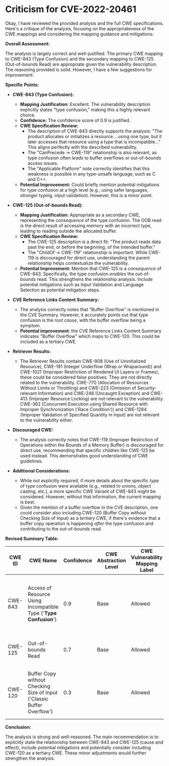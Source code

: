 # Criticism for CVE-2022-20461

Okay, I have reviewed the provided analysis and the full CWE specifications. Here's a critique of the analysis, focusing on the appropriateness of the CWE mappings and considering the mapping guidance and mitigations:

**Overall Assessment:**

The analysis is largely correct and well-justified. The primary CWE mapping to CWE-843 (Type Confusion) and the secondary mapping to CWE-125 (Out-of-bounds Read) are appropriate given the vulnerability description. The reasoning provided is solid. However, I have a few suggestions for improvement:

**Specific Points:**

*   **CWE-843 (Type Confusion):**
    *   **Mapping Justification:** Excellent. The vulnerability description explicitly states "type confusion," making this a highly relevant choice.
    *   **Confidence:** The confidence score of 0.9 is justified.
    *   **CWE Specification Review:**
        *   The description of CWE-843 directly supports the analysis: "The product allocates or initializes a resource... using one type, but it later accesses that resource using a type that is incompatible..."  This aligns perfectly with the described vulnerability.
        *   The "CanPrecede -> CWE-119" relationship is also relevant, as type confusion often *leads* to buffer overflows or out-of-bounds access issues.
        *   The "Applicable Platform" note correctly identifies that this weakness is possible in any type-unsafe language, such as C and C++.
    *   **Potential Improvement:** Could briefly mention potential mitigations for type confusion at a high level (e.g., using safer languages, stronger typing, input validation).  However, this is a minor point.

*   **CWE-125 (Out-of-bounds Read):**
    *   **Mapping Justification:** Appropriate as a secondary CWE, representing the *consequence* of the type confusion. The OOB read is the direct result of accessing memory with an incorrect type, leading to reading outside the allocated buffer.
    *   **CWE Specification Review:**
        *   The CWE-125 description is a direct fit: "The product reads data past the end, or before the beginning, of the intended buffer."
        *   The "ChildOf -> CWE-119" relationship is important. While CWE-119 is discouraged for direct use, understanding the parent relationship helps contextualize the vulnerability.
    *   **Potential Improvement:**  Mention that CWE-125 is a *consequence* of CWE-843.  Specifically, the type confusion *enables* the out-of-bounds read.  This strengthens the relationship analysis. Include potential mitigations such as Input Validation and Language Selection as potential mitigation steps.

*   **CVE Reference Links Content Summary:**
    *   The analysis correctly notes that "Buffer Overflow" is mentioned in the CVE Summary.  However, it accurately points out that type confusion is the *root cause*, with the buffer overflow being a symptom.
    *   **Potential improvement**: the CVE Reference Links Content Summary indicates "Buffer Overflow" which maps to CWE-120. This could be included as a tertiary CWE.

*   **Retriever Results:**
    * The Retriever Results contain CWE-908 (Use of Uninitialized Resource), CWE-191 (Integer Underflow (Wrap or Wraparound)) and CWE-1021 (Improper Restriction of Rendered UI Layers or Frames), these could be considered false positives. They are not directly related to the vulnerability. CWE-770 (Allocation of Resources Without Limits or Throttling) and CWE-223 (Omission of Security-relevant Information) and CWE-248 (Uncaught Exception) and CWE-413 (Improper Resource Locking) are not relevant to the vulnerability. CWE-362 (Concurrent Execution using Shared Resource with Improper Synchronization ('Race Condition')) and CWE-1284 (Improper Validation of Specified Quantity in Input) are not relevant to the vulnerability either.

*   **Discouraged CWE:**
    *   The analysis correctly notes that CWE-119 (Improper Restriction of Operations within the Bounds of a Memory Buffer) is discouraged for direct use, recommending that specific children like CWE-125 be used instead. This demonstrates good understanding of CWE guidelines.

*   **Additional Considerations:**
    *   While not explicitly required, if more details about the specific *type* of type confusion were available (e.g., related to unions, object casting, etc.), a more specific CWE Variant of CWE-843 might be considered. However, without that information, the current mapping is best.
    *   Given the mention of a buffer overflow in the CVE description, one could *consider* also including CWE-120 (Buffer Copy without Checking Size of Input) as a *tertiary* CWE, if there's evidence that a buffer copy operation is happening *after* the type confusion and contributing to the out-of-bounds read.

**Revised Summary Table:**

| CWE ID | CWE Name | Confidence | CWE Abstraction Level | CWE Vulnerability Mapping Label | CWE-Vulnerability Mapping Notes |
|---|---|---|---|---|---|
| CWE-843 | Access of Resource Using Incompatible Type ('**Type Confusion**') | 0.9 | Base | Allowed | Primary CWE. The vulnerability is caused by accessing a resource using an incompatible type. |
| CWE-125 | Out-of-bounds Read | 0.7 | Base | Allowed | Secondary CWE. This is the result of the type confusion. |
| CWE-120 | Buffer Copy without Checking Size of Input ('Classic Buffer Overflow') | 0.3 | Base | Allowed | Tertiary CWE. Buffer overflow mentioned in the CVE Reference Links Summary. |

**Conclusion:**

The analysis is strong and well-reasoned. The main recommendation is to explicitly state the relationship between CWE-843 and CWE-125 (cause and effect), include potential mitigations and potentially consider including CWE-120 as a tertiary CWE. These minor adjustments would further strengthen the analysis.